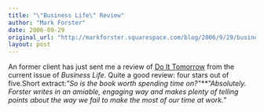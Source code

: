 ```yaml
---
title: "\"Business Life\" Review"
author: "Mark Forster"
date: 2006-09-29
original_url: "http://markforster.squarespace.com/blog/2006/9/29/business-life-review.html"
layout: post
---
```


An former client has just sent me a review of [Do It Tomorrow](/do-it-tomorrow/) from the current issue of *Business Life*. Quite a good review: four stars out of five.Short extract:*"So is the book worth spending time on?"**"Absolutely. Forster writes in an amiable, engaging way and makes plenty of telling points about the way we fail to make the most of our time at work."*
